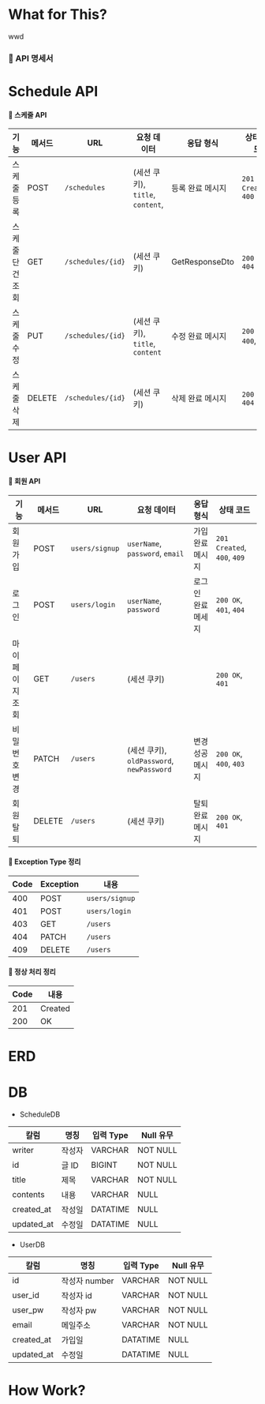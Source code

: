 # What for This?

wwd

### 📘 API 명세서
# Schedule API
#### 🧾 스케줄 API

| 기능             | 메서드 | URL                          | 요청 데이터                       | 응답 형식          | 상태 코드                        |
|------------------|--------|------------------------------|------------------------------|----------------|----------------------------------|
| 스케줄 등록      | POST   | `/schedules`             | (세션 쿠키), `title`, `content`, | 등록 완료 메시지      | `201 Created`, `400`             |
| 스케줄 단건 조회 | GET    | `/schedules/{id}`        | (세션 쿠키)                      | GetResponseDto | `200 OK`, `404`                  |
| 스케줄 수정      | PUT    | `/schedules/{id}`        | (세션 쿠키), `title`, `content`  | 수정 완료 메시지      | `200 OK`, `400`, `404`           |
| 스케줄 삭제      | DELETE | `/schedules/{id}`        | (세션 쿠키)                      | 삭제 완료 메시지      | `200 OK`, `404`                  |
# User API

#### 🧾 회원 API

| 기능             | 메서드 | URL            | 요청 데이터                                | 응답 형식     | 상태 코드                            |
|------------------|--------|----------------|---------------------------------------|-----------|---------------------------------------|
| 회원 가입        | POST   | `users/signup` | `userName`, `password`, `email`       | 가입 완료 메시지 | `201 Created`, `400`, `409`          |
| 로그인           | POST   | `users/login`  | `userName`, `password`                | 로그인 완료 메세지 | `200 OK`, `401`, `404`               |
| 마이페이지 조회  | GET    | `/users`       | (세션 쿠키)                               |           | `200 OK`, `401`                      |
| 비밀번호 변경    | PATCH  | `/users`       | (세션 쿠키), `oldPassword`, `newPassword` | 변경 성공 메시지 | `200 OK`, `400`, `403`               |
| 회원 탈퇴        | DELETE |`/users`       | (세션 쿠키)                               | 탈퇴 완료 메시지 | `200 OK`, `401`                      |

#### 🧾 Exception Type 정리
| Code | Exception | 내용             |
|------|-----------|----------------|
| 400  | POST      | `users/signup` |
| 401  | POST      | `users/login`  |
| 403  | GET       | `/users`       | 
| 404  | PATCH     | `/users`       | 
| 409  | DELETE    | `/users`       | 


#### 🧾 정상 처리 정리
| Code | 내용        |
|------|-----------|
| 201  | Created   |
| 200 | OK        |

# ERD





# DB
  * ScheduleDB

| 칼럼         | 명칭         | 입력 Type   | Null 유무  |
|------------|------------|-----------|----------|
| writer     | 작성자        | VARCHAR   | NOT NULL |
| id         | 글 ID       | BIGINT    | NOT NULL |
| title      | 제목         | VARCHAR   | NOT NULL |
| contents   | 내용         | VARCHAR   | NULL     |
| created_at | 작성일        | DATATIME  | NULL     |
| updated_at | 수정일        | DATATIME | NULL     |


  * UserDB

| 칼럼         | 명칭         | 입력 Type     | Null 유무 |
|------------|------------|-------------|------|
| id         | 작성자 number | VARCHAR     | NOT NULL |
| user_id    | 작성자 id     | VARCHAR     | NOT NULL |
| user_pw    | 작성자 pw     | VARCHAR     | NOT NULL |
| email      | 메일주소       | VARCHAR     | NOT NULL |
| created_at | 가입일        | DATATIME  | NULL     |
| updated_at | 수정일        | DATATIME | NULL     |

# How Work? 
